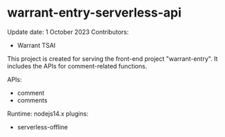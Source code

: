 # warrant-entry-serverless-api

Update date: 1 October 2023
Contributors:

- Warrant TSAI

This project is created for serving the front-end project "warrant-entry". It includes the APIs for comment-related functions.

APIs:

- comment
- comments

Runtime: nodejs14.x
plugins:

- serverless-offline

